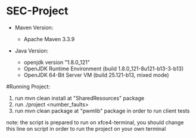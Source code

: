 # SEC-Project

* Maven Version: 
    * Apache Maven 3.3.9

* Java Version:
    * openjdk version "1.8.0_121"
    * OpenJDK Runtime Environment (build 1.8.0_121-8u121-b13-3-b13)
    * OpenJDK 64-Bit Server VM (build 25.121-b13, mixed mode)
    
#Running Project:
  1) run mvn clean install at "SharedResources" package
  2) run ./project <number_faults>
  3) run mvn clean package at "pwmlib" package in order to run client tests

note: the script is prepared to run on xfce4-terminal, you should change this line on script in order to run the project on your own terminal
